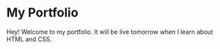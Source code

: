# My Portfolio

Hey! Welcome to my portfolio. It will be live tomorrow when I learn about HTML and CSS.